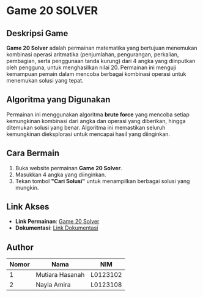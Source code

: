 # Game 20 SOLVER

## Deskripsi Game
**Game 20 Solver** adalah permainan matematika yang bertujuan menemukan kombinasi operasi aritmatika (penjumlahan, pengurangan, perkalian, pembagian, serta penggunaan tanda kurung) dari 4 angka yang diinputkan oleh pengguna, untuk menghasilkan nilai 20. Permainan ini menguji kemampuan pemain dalam mencoba berbagai kombinasi operasi untuk menemukan solusi yang tepat.

## Algoritma yang Digunakan
Permainan ini menggunakan algoritma **brute force** yang mencoba setiap kemungkinan kombinasi dari angka dan operasi yang diberikan, hingga ditemukan solusi yang benar. Algoritma ini memastikan seluruh kemungkinan dieksplorasi untuk mencapai hasil yang diinginkan.

## Cara Bermain
1. Buka website permainan **Game 20 Solver**.
2. Masukkan 4 angka yang diinginkan.
3. Tekan tombol **"Cari Solusi"** untuk menampilkan berbagai solusi yang mungkin.

## Link Akses
- **Link Permainan**: [Game 20 Solver](https://tugas-daa.vercel.app/)
- **Dokumentasi**: [Link Dokumentasi](https://drive.google.com/file/d/1HfMkk6vFUskjQPLlDscUlVEnRwTktgn3/view?usp=sharing)

## Author
| Nomor | Nama            | NIM       |
|-------|-----------------|-----------|
| 1     | Mutiara Hasanah | L0123102  |
| 2     | Nayla Amira     | L0123108  |

